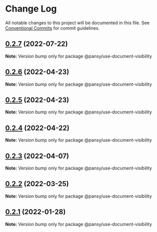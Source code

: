 # Change Log

All notable changes to this project will be documented in this file.
See [Conventional Commits](https://conventionalcommits.org) for commit guidelines.

## [0.2.7](https://github.com/pansyjs/react-hooks/compare/@pansy/use-document-visibility@0.2.6...@pansy/use-document-visibility@0.2.7) (2022-07-22)

**Note:** Version bump only for package @pansy/use-document-visibility





## [0.2.6](https://github.com/pansyjs/react-hooks/compare/@pansy/use-document-visibility@0.2.5...@pansy/use-document-visibility@0.2.6) (2022-04-23)

**Note:** Version bump only for package @pansy/use-document-visibility





## [0.2.5](https://github.com/pansyjs/react-hooks/compare/@pansy/use-document-visibility@0.2.4...@pansy/use-document-visibility@0.2.5) (2022-04-23)

**Note:** Version bump only for package @pansy/use-document-visibility





## [0.2.4](https://github.com/pansyjs/react-hooks/compare/@pansy/use-document-visibility@0.2.3...@pansy/use-document-visibility@0.2.4) (2022-04-22)

**Note:** Version bump only for package @pansy/use-document-visibility





## [0.2.3](https://github.com/pansyjs/react-hooks/compare/@pansy/use-document-visibility@0.2.2...@pansy/use-document-visibility@0.2.3) (2022-04-07)

**Note:** Version bump only for package @pansy/use-document-visibility





## [0.2.2](https://github.com/pansyjs/react-hooks/compare/@pansy/use-document-visibility@0.2.1...@pansy/use-document-visibility@0.2.2) (2022-03-25)

**Note:** Version bump only for package @pansy/use-document-visibility





## [0.2.1](https://github.com/pansyjs/react-hooks/compare/@pansy/use-document-visibility@0.2.0...@pansy/use-document-visibility@0.2.1) (2022-01-28)

**Note:** Version bump only for package @pansy/use-document-visibility
